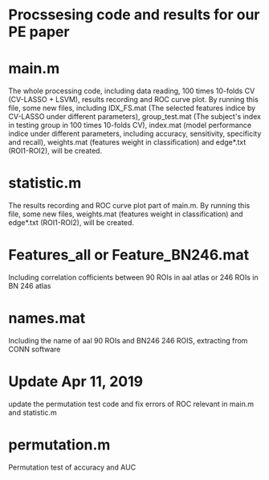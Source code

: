 # Procssesing code and results for our PE paper
# main.m       
The whole processing code, including data reading, 100 times 10-folds CV (CV-LASSO + LSVM), results recording and ROC curve plot. By running this file, some new files, including IDX_FS.mat (The selected features indice by CV-LASSO under different parameters), group_test.mat (The subject's index in testing group in 100 times 10-folds CV), index.mat (model performance indice under different parameters, including accuracy, sensitivity, specificity and recall), weights.mat (features weight in classification) and edge*.txt (ROI1-ROI2), will be created.
# statistic.m  
The results recording and ROC curve plot part of main.m. By running this file, some new files, weights.mat (features weight in classification) and edge*.txt (ROI1-ROI2), will be created. 
# Features_all or Feature_BN246.mat
Including correlation cofficients between 90 ROIs in aal atlas or 246 ROIs in BN 246 atlas
# names.mat
Including the name of aal 90 ROIs and BN246 246 ROIS, extracting from CONN software
# Update Apr 11, 2019
update the permutation test code and fix errors of ROC relevant in main.m and statistic.m
# permutation.m
Permutation test of accuracy and AUC
